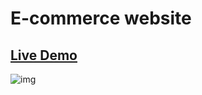 # E-commerce website
<h2><a href="https://shopping-37a99.web.app/">Live Demo</a></h2>

![img](https://user-images.githubusercontent.com/100860879/209667149-0478e387-7d36-4dda-ab7b-94e426204c75.jpg)
